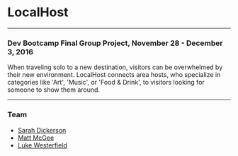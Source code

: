 # LocalHost
___
### Dev Bootcamp Final Group Project, November 28 - December 3, 2016
When traveling solo to a new destination, visitors can be overwhelmed by their new environment. LocalHost connects area hosts, who specialize in categories like 'Art', 'Music', or 'Food & Drink', to visitors looking for someone to show them around.

___

### Team
- [Sarah Dickerson](https://github.com/vernistage)
- [Matt McGee](https://github.com/m-mcgee)
- [Luke Westerfield](https://github.com/lsw0011)
